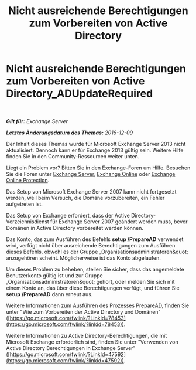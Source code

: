 ﻿---
title: 'Nicht ausreichende Berechtigungen zum Vorbereiten von Active Directory'
TOCTitle: Nicht ausreichende Berechtigungen zum Vorbereiten von Active Directory_ADUpdateRequired
ms:assetid: 1412d8a1-605a-4b1e-bee3-0c97f2cc9e65
ms:mtpsurl: https://technet.microsoft.com/de-de/library/ms.exch.setupreadiness.adupdaterequired(v=EXCHG.150)
ms:contentKeyID: 50475056
ms.date: 05/22/2018
mtps_version: v=EXCHG.150
ms.translationtype: MT
---

# Nicht ausreichende Berechtigungen zum Vorbereiten von Active Directory\_ADUpdateRequired

 

_**Gilt für:** Exchange Server_

_**Letztes Änderungsdatum des Themas:** 2016-12-09_

Der Inhalt dieses Themas wurde für Microsoft Exchange Server 2013 nicht aktualisiert. Dennoch kann er für Exchange 2013 gültig sein. Weitere Hilfe finden Sie in den Community-Ressourcen weiter unten.

Liegt ein Problem vor? Bitten Sie in den Exchange-Foren um Hilfe. Besuchen Sie die Foren unter [Exchange Server](https://go.microsoft.com/fwlink/p/?linkid=60612), [Exchange Online](https://go.microsoft.com/fwlink/p/?linkid=267542) oder [Exchange Online Protection](https://go.microsoft.com/fwlink/p/?linkid=285351).

Das Setup von Microsoft Exchange Server 2007 kann nicht fortgesetzt werden, weil beim Versuch, die Domäne vorzubereiten, ein Fehler aufgetreten ist.

Das Setup von Exchange erfordert, dass der Active Directory-Verzeichnisdienst für Exchange Server 2007 geändert werden muss, bevor Domänen in Active Directory vorbereitet werden können.

Das Konto, das zum Ausführen des Befehls **setup /PrepareAD** verwendet wird, verfügt nicht über ausreichende Berechtigungen zum Ausführen dieses Befehls, obwohl es der Gruppe „Organisationsadministratoren\&quot; anzugehören scheint. Möglicherweise ist das Konto abgelaufen.

Um dieses Problem zu beheben, stellen Sie sicher, dass das angemeldete Benutzerkonto gültig ist und zur Gruppe „Organisationsadministratoren\&quot; gehört, oder melden Sie sich mit einem Konto an, das über diese Berechtigungen verfügt, und führen Sie **setup /PrepareAD** dann erneut aus.

Weitere Informationen zum Ausführen des Prozesses PrepareAD, finden Sie unter "Wie zum Vorbereiten der Active Directory und Domänen" ([https://go.microsoft.com/fwlink/?LinkId=78453](https://go.microsoft.com/fwlink/?linkid=78453)).

Weitere Informationen zu Active Directory-Berechtigungen, die mit Microsoft Exchange erforderlich sind, finden Sie unter "Verwenden von Active Directory Berechtigungen in Exchange Server" ([https://go.microsoft.com/fwlink/?LinkId=47592](https://go.microsoft.com/fwlink/?linkid=47592)).

